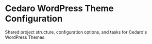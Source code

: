 # Cedaro WordPress Theme Configuration

Shared project structure, configuration options, and tasks for Cedaro's WordPress Themes.
